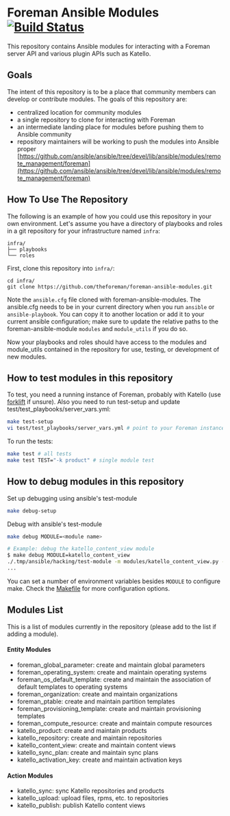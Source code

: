 # Foreman Ansible Modules [![Build Status](https://travis-ci.org/theforeman/foreman-ansible-modules.svg?branch=master)](https://travis-ci.org/theforeman/foreman-ansible-modules)

This repository contains Ansible modules for interacting with a Foreman server API and various plugin APIs such as Katello.

## Goals

The intent of this repository is to be a place that community members can develop or contribute modules. The goals of this repository are:

  * centralized location for community modules
  * a single repository to clone for interacting with Foreman
  * an intermediate landing place for modules before pushing them to Ansible community
  * repository maintainers will be working to push the modules into Ansible proper [https://github.com/ansible/ansible/tree/devel/lib/ansible/modules/remote_management/foreman](https://github.com/ansible/ansible/tree/devel/lib/ansible/modules/remote_management/foreman)

## How To Use The Repository

The following is an example of how you could use this repository in your own environment. Let's assume you have a directory of playbooks and roles in a git repository for your infrastructure named `infra`:

```
infra/
├── playbooks
└── roles
```

First, clone this repository into `infra/`:

```
cd infra/
git clone https://github.com/theforeman/foreman-ansible-modules.git
```

Note the `ansible.cfg` file cloned with foreman-ansible-modules. The ansible.cfg
needs to be in your current directory when you run `ansible` or
`ansible-playbook`. You can copy it to another location or add it to your
current ansible configuration; make sure to update the relative paths to the
foreman-ansible-module `modules` and `module_utils` if you do so.

Now your playbooks and roles should have access to the modules and module_utils
contained in the repository for use, testing, or development of new modules.

## How to test modules in this repository

To test, you need a running instance of Foreman, probably with Katello (use [forklift](https://github.com/theforeman/forklift) if unsure).
Also you need to run test-setup and update test/test_playbooks/server_vars.yml:

```sh
make test-setup
vi test/test_playbooks/server_vars.yml # point to your Foreman instance
```

To run the tests:

```sh
make test # all tests
make test TEST="-k product" # single module test
```

## How to debug modules in this repository

Set up debugging using ansible's test-module

```sh
make debug-setup
```

Debug with ansible's test-module

```sh
make debug MODULE=<module name>

# Example: debug the katello_content_view module
$ make debug MODULE=katello_content_view
./.tmp/ansible/hacking/test-module -m modules/katello_content_view.py -a @test/data/content-view.json -D /usr/lib64/python2.7/pdb.py
...
```

You can set a number of environment variables besides `MODULE` to configure make. Check the [Makefile](https://github.com/theforeman/foreman-ansible-modules/blob/master/Makefile) for more configuration options.

## Modules List

This is a list of modules currently in the repository (please add to the list if adding a module).

#### Entity Modules

 * foreman_global_parameter: create and maintain global parameters
 * foreman_operating_system: create and maintain operating systems
 * foreman_os_default_template: create and maintain the association of default templates to operating systems
 * foreman_organization: create and maintain organizations
 * foreman_ptable: create and maintain partition templates
 * foreman_provisioning_template: create and maintain provisioning templates
 * foreman_compute_resource: create and maintain compute resources
 * katello_product: create and maintain products
 * katello_repository: create and maintain repositories
 * katello_content_view: create and maintain content views
 * katello_sync_plan: create and maintain sync plans
 * katello_activation_key: create and maintain activation keys

#### Action Modules

 * katello_sync: sync Katello repositories and products
 * katello_upload: upload files, rpms, etc. to repositories
 * katello_publish: publish Katello content views
